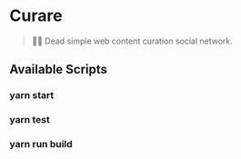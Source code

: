 # Curare

> 🔗🔗 Dead simple web content curation social network.

## Available Scripts

### yarn start

### yarn test

### yarn run build
